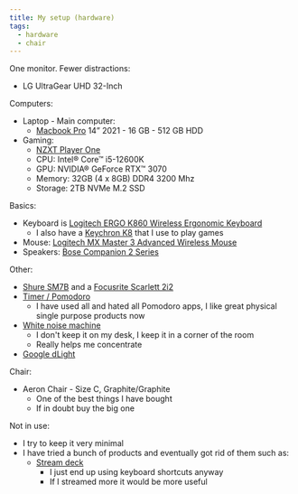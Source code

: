 ```yaml
---
title: My setup (hardware)
tags:
  - hardware
  - chair
---
```


One monitor. Fewer distractions:
- LG UltraGear UHD 32-Inch

Computers:

- Laptop - Main computer:
  - [Macbook Pro](https://www.apple.com/macbook-pro/) 14” 2021 - 16 GB - 512 GB HDD
- Gaming:
  - [NZXT Player One](https://nzxt.com)
  - CPU: Intel® Core™ i5-12600K
  - GPU: NVIDIA® GeForce RTX™ 3070
  - Memory: 32GB (4 x 8GB) DDR4 3200 Mhz
  - Storage: 2TB NVMe M.2 SSD

Basics:

- Keyboard is [Logitech ERGO K860 Wireless Ergonomic Keyboard](https://www.amazon.com/gp/product/B07ZWK2TQT/ref=ppx_yo_dt_b_search_asin_title?ie=UTF8&psc=1)
  - I also have a [Keychron K8](https://www.keychron.com/products/keychron-k8-tenkeyless-wireless-mechanical-keyboard) that I use to play games
- Mouse: [Logitech MX Master 3 Advanced Wireless Mouse](https://www.amazon.com/gp/product/B07S395RWD/ref=ppx_yo_dt_b_search_asin_title?ie=UTF8&psc=1)
- Speakers: [Bose Companion 2 Series](https://www.amazon.com/gp/product/B00CD1PTF0/ref=ppx_yo_dt_b_search_asin_title?ie=UTF8&psc=1)

Other:

- [Shure SM7B](https://www.amazon.com/gp/product/B0002E4Z8M/ref=ppx_yo_dt_b_search_asin_title?ie=UTF8&psc=1) and a [Focusrite Scarlett 2i2](https://www.amazon.com/gp/product/B07QR73T66/ref=ppx_yo_dt_b_search_asin_title?ie=UTF8&psc=1)
- [Timer / Pomodoro](https://www.amazon.com/gp/product/B08K9G2KS9/ref=ppx_yo_dt_b_search_asin_title?ie=UTF8&psc=1)
  - I have used all and hated all Pomodoro apps, I like great physical single purpose products now
- [White noise machine](https://www.amazon.com/gp/product/B002SMJQT4/ref=ppx_yo_dt_b_search_asin_title?ie=UTF8&psc=1)
  - I don't keep it on my desk, I keep it in a corner of the room
  - Really helps me concentrate
- [Google dLight](https://www.theverge.com/2022/2/13/22932202/google-smart-lamp-d-light)

Chair:

- Aeron Chair - Size C, Graphite/Graphite
  - One of the best things I have bought
  - If in doubt buy the big one

Not in use:

- I try to keep it very minimal
- I have tried a bunch of products and eventually got rid of them such as:
  - [Stream deck](https://www.elgato.com/us/en/p/stream-deck-xl)
    - I just end up using keyboard shortcuts anyway
    - If I streamed more it would be more useful
